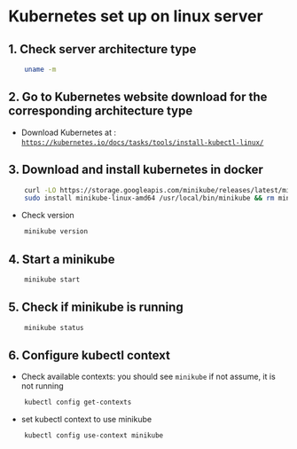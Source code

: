 # Kubernetes set up on linux server


## 1. Check server architecture type

```bash 
    uname -m
```

## 2. Go to Kubernetes website download for the corresponding architecture type

- Download Kubernetes at : [`https://kubernetes.io/docs/tasks/tools/install-kubectl-linux/`](https://kubernetes.io/docs/tasks/tools/install-kubectl-linux/)

## 3. Download and install kubernetes in docker
```bash
    curl -LO https://storage.googleapis.com/minikube/releases/latest/minikube-linux-amd64
    sudo install minikube-linux-amd64 /usr/local/bin/minikube && rm minikube-linux-amd64
```
- Check version
```bash
    minikube version
```

## 4. Start a minikube
```bash
    minikube start
```

## 5. Check if minikube is running
```bash
    minikube status
```

## 6. Configure kubectl context
- Check available contexts: you should see `minikube` if not assume, it is not running
```bash
    kubectl config get-contexts
```
- set kubectl context to use minikube
```bash
    kubectl config use-context minikube
```



